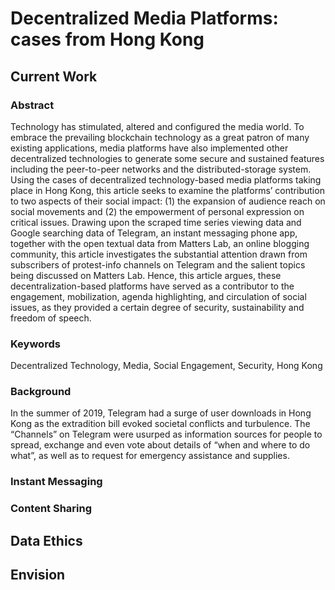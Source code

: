 # Decentralized Media Platforms: cases from Hong Kong



## Current Work


### Abstract

Technology has stimulated, altered and configured the media world. To embrace the prevailing blockchain technology as a great patron of many existing applications, media platforms have also implemented other decentralized technologies to generate some secure and sustained features including the peer-to-peer networks and the distributed-storage system. Using the cases of decentralized technology-based media platforms taking place in Hong Kong, this article seeks to examine the platforms’ contribution to two aspects of their social impact: (1) the expansion of audience reach on social movements and (2) the empowerment of personal expression on critical issues. Drawing upon the scraped time series viewing data and Google searching data of Telegram, an instant messaging phone app, together with the open textual data from Matters Lab, an online blogging community, this article investigates the substantial attention drawn from subscribers of protest-info channels on Telegram and the salient topics being discussed on Matters Lab. Hence, this article argues, these decentralization-based platforms have served as a contributor to the engagement, mobilization, agenda highlighting, and circulation of social issues, as they provided a certain degree of security, sustainability and freedom of speech. 

### Keywords
Decentralized Technology, Media, Social Engagement, Security, Hong Kong

### Background

In the summer of 2019, Telegram had a surge of user downloads in Hong Kong as the extradition bill evoked societal conflicts and turbulence. The “Channels” on Telegram were usurped as information sources for people to spread, exchange and even vote about details of “when and where to do what”, as well as to request for emergency assistance and supplies.





### Instant Messaging

### Content Sharing



## Data Ethics

## Envision


